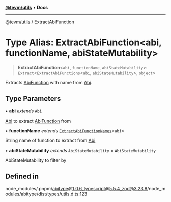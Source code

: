 [**@tevm/utils**](../README.md) • **Docs**

***

[@tevm/utils](../globals.md) / ExtractAbiFunction

# Type Alias: ExtractAbiFunction\<abi, functionName, abiStateMutability\>

> **ExtractAbiFunction**\<`abi`, `functionName`, `abiStateMutability`\>: `Extract`\<`ExtractAbiFunctions`\<`abi`, `abiStateMutability`\>, `object`\>

Extracts [AbiFunction](AbiFunction.md) with name from [Abi](Abi.md).

## Type Parameters

• **abi** *extends* [`Abi`](Abi.md)

[Abi](Abi.md) to extract [AbiFunction](AbiFunction.md) from

• **functionName** *extends* [`ExtractAbiFunctionNames`](ExtractAbiFunctionNames.md)\<`abi`\>

String name of function to extract from [Abi](Abi.md)

• **abiStateMutability** *extends* `AbiStateMutability` = `AbiStateMutability`

AbiStateMutability to filter by

## Defined in

node\_modules/.pnpm/abitype@1.0.6\_typescript@5.5.4\_zod@3.23.8/node\_modules/abitype/dist/types/utils.d.ts:123
